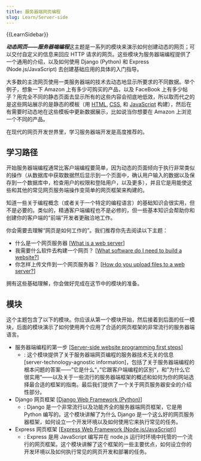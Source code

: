 ```yaml
---
title: 服务器端网页编程
slug: Learn/Server-side
---
```


{{LearnSidebar}}

***动态网页——服务器端编程***这主题是一系列的模块来演示如何创建动态的网页；可以交付自定义的信息来回应 HTTP 请求的网页。这些模块为服务器端编程提供了一个通用的介绍，以及如何使用 Django (Python) 和 Express (Node.js/JavaScript) 去创建基础应用的具体的入门指导。

大多数的主流网页使用一类服务器端的技术去动态地显示所要求的不同数据。举个例子，想象一下 Amazon 上有多少可购买的产品，以及 FaceBook 上有多少帖子？用完全不同的静态页面去显示所有的这些内容会彻底地低效，所以取而代之的是这些网站展示的是静态的模板（用 [HTML](/zh-CN/docs/Learn/HTML), [CSS](/zh-CN/docs/Learn/CSS), 和 [JavaScript](/zh-CN/docs/Learn/JavaScript) 构建），然后在有需要时动态地在这些模板中更新数据展示，比如说当你想要在 Amazon 上浏览一个不同的产品。

在现代的网页开发世界里，学习服务器端开发是高度推荐的。

## 学习路径

开始服务器端编程通常比客户端编程要简单，因为动态的页面倾向于执行非常类似的操作（从数据库中获取数据然后显示到一个页面中，确认用户输入的数据以及保存到一个数据库中，检查用户的权限和登陆用户，以及更多），并且它是用能使这些和其他的常见网页服务端操作变简单的网页框架来构建的。

知道一些关于编程概念（或者关于一个特定的编程语言）的基础知识会很实用，但不是必要的。类似的，精通客户端编程也不是必修的，但一些基本知识会帮助你和创建你的客户端的“前端”开发者更融洽地工作。

你会需要去理解“网页是如何工作的”。我们推荐你先去阅读以下主题：

- 什么是一个网页服务器 \[[What is a web server](/zh-CN/docs/Learn/Common_questions/What_is_a_web_server)]
- 我需要什么软件去构建一个网页？ \[[What software do I need to build a website?](/zh-CN/docs/Learn/Common_questions/What_software_do_I_need)]
- 你怎样上传文件到一个网页服务器？ \[[How do you upload files to a web server?](/zh-CN/docs/Learn/Common_questions/Upload_files_to_a_web_server)]

拥有这些基础理解，你会做好完成在这节中的模块的准备。

## 模块

这个主题包含了以下的模块。你应该从第一个模块开始，然后接着到后面的任一模块，后面的模块演示了如何使用两个应用了合适的网页框架的非常流行的服务器端语言。

- 服务器端编程的第一步 \[[Server-side website programming first steps](/zh-CN/docs/Learn/Server-side/First_steps)]
  - : 这个模块提供了关于服务器端网页编程的服务器技术无关的信息 \[server-technology-agnostic information]，包括了关于服务器端编程的根本问题的答案——”它是什么“，”它跟客户端编程的区别“，和”为什么它很实用“——以及关于一些流行的服务器端框架的概述和如何为你的网站选择最合适的框架的指南。最后我们提供了一个关于网页服务器安全的介绍性部分。
- Django 网页框架 \[[Django Web Framework (Python)](/zh-CN/docs/Learn/Server-side/Django)]
  - : Django 是一个非常流行以及功能齐全的服务器端网页框架，它是用 Python 编写的。这个模块讲解了为什么 Django 是一个这么好的网页服务器框架，如何设立一个开发环境以及如何使用它来执行常见的任务。
- Express 网页框架 \[[Express Web Framework (Node.js/JavaScript)](/zh-CN/docs/Learn/Server-side/Express_Nodejs)]
  - : Express 是用 JavaScript 编写并在 node.js 运行时环境中托管的一个流行的网页框架。这个模块讲解了这个框架的一些主要优点，如何设立你的开发环境以及如何执行常见的网页开发和部署的任务。
